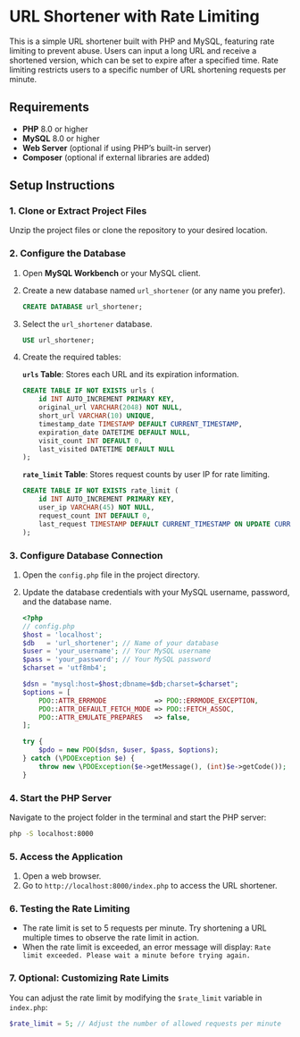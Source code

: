 # URL Shortener with Rate Limiting

This is a simple URL shortener built with PHP and MySQL, featuring rate limiting to prevent abuse. Users can input a long URL and receive a shortened version, which can be set to expire after a specified time. Rate limiting restricts users to a specific number of URL shortening requests per minute.

## Requirements

- **PHP** 8.0 or higher
- **MySQL** 8.0 or higher
- **Web Server** (optional if using PHP’s built-in server)
- **Composer** (optional if external libraries are added)

## Setup Instructions

### 1. Clone or Extract Project Files

Unzip the project files or clone the repository to your desired location.

### 2. Configure the Database

1. Open **MySQL Workbench** or your MySQL client.
2. Create a new database named `url_shortener` (or any name you prefer).

    ```sql
    CREATE DATABASE url_shortener;
    ```

3. Select the `url_shortener` database.

    ```sql
    USE url_shortener;
    ```

4. Create the required tables:

    **`urls` Table**: Stores each URL and its expiration information.

    ```sql
    CREATE TABLE IF NOT EXISTS urls (
        id INT AUTO_INCREMENT PRIMARY KEY,
        original_url VARCHAR(2048) NOT NULL,
        short_url VARCHAR(10) UNIQUE,
        timestamp_date TIMESTAMP DEFAULT CURRENT_TIMESTAMP,
        expiration_date DATETIME DEFAULT NULL,
        visit_count INT DEFAULT 0,
        last_visited DATETIME DEFAULT NULL
    );
    ```

    **`rate_limit` Table**: Stores request counts by user IP for rate limiting.

    ```sql
    CREATE TABLE IF NOT EXISTS rate_limit (
        id INT AUTO_INCREMENT PRIMARY KEY,
        user_ip VARCHAR(45) NOT NULL,
        request_count INT DEFAULT 0,
        last_request TIMESTAMP DEFAULT CURRENT_TIMESTAMP ON UPDATE CURRENT_TIMESTAMP
    );
    ```

### 3. Configure Database Connection

1. Open the `config.php` file in the project directory.
2. Update the database credentials with your MySQL username, password, and the database name.

    ```php
    <?php
    // config.php
    $host = 'localhost';
    $db   = 'url_shortener'; // Name of your database
    $user = 'your_username'; // Your MySQL username
    $pass = 'your_password'; // Your MySQL password
    $charset = 'utf8mb4';

    $dsn = "mysql:host=$host;dbname=$db;charset=$charset";
    $options = [
        PDO::ATTR_ERRMODE            => PDO::ERRMODE_EXCEPTION,
        PDO::ATTR_DEFAULT_FETCH_MODE => PDO::FETCH_ASSOC,
        PDO::ATTR_EMULATE_PREPARES   => false,
    ];

    try {
        $pdo = new PDO($dsn, $user, $pass, $options);
    } catch (\PDOException $e) {
        throw new \PDOException($e->getMessage(), (int)$e->getCode());
    }
    ```

### 4. Start the PHP Server

Navigate to the project folder in the terminal and start the PHP server:

```bash
php -S localhost:8000
```

### 5. Access the Application

1. Open a web browser.
2. Go to `http://localhost:8000/index.php` to access the URL shortener.

### 6. Testing the Rate Limiting

- The rate limit is set to 5 requests per minute. Try shortening a URL multiple times to observe the rate limit in action.
- When the rate limit is exceeded, an error message will display: `Rate limit exceeded. Please wait a minute before trying again.`

### 7. Optional: Customizing Rate Limits

You can adjust the rate limit by modifying the `$rate_limit` variable in `index.php`:

```php
$rate_limit = 5; // Adjust the number of allowed requests per minute
